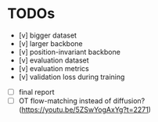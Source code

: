 # TODOs

 - [v] bigger dataset
 - [v] larger backbone
 - [v] position-invariant backbone
 - [v] evaluation dataset
 - [v] evaluation metrics
 - [v] validation loss during training
 - [ ] final report
 - [ ] OT flow-matching instead of diffusion? (https://youtu.be/5ZSwYogAxYg?t=2271)
